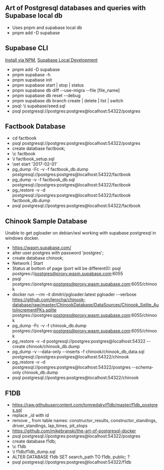 ## Art of Postgresql databases and queries with Supabase local db

- Uses pnpm and supabase local db
- pnpm add -D supabase

## Supabase CLI

[Install via NPM](https://github.com/supabase/cli),
[Supabase Local Development](https://supabase.com/docs/guides/cli/local-development)

- pnpm add -D supabase
- pnpm supabase -h
- pnpm supabase init
- pnpm supabase start | stop | status
- pnpm supabase db diff --use-migra --file [file_name]
- pnpm supabase db reset --debug
- pnpm supabase db branch create | delete | list | switch
- psql: \i supabase/seed.sql
- psql postgresql://postgres:postgres@localhost:54322/postgres

## Factbook Database

- cd factbook
- psql postgresql://postgres:postgres@localhost:54322/postgres
- create database factbook;
- \c factbook
- \i factbook_setup.sql
- \set start '2017-02-01'
- pg_dump -Fc -v -f factbook_db.dump postgresql://postgres:postgres@localhost:54322/factbook
- pg_dump -v -f factbook_db.sql postgresql://postgres:postgres@localhost:54322/factbook
- pg_restore -v -d postgresql://postgres:postgres@localhost:54322/factbook factbook_db.dump
- psql postgresql://postgres:postgres@localhost:54322/factbook

## Chinook Sample Database

Unable to get pgloader on debian/wsl working with supabase postgresql in windows docker.

- https://wasm.supabase.com/
- alter user postgres with password 'postgres';
- create database chinook;
- Network | Start
- Status at bottom of page (port will be different0): psql postgres://postgres@proxy.wasm.supabase.com:6055
- psql postgres://postgres:postgres@proxy.wasm.supabase.com:6055/chinook
- docker run --rm -it dimitri/pgloader:latest pgloader --verbose https://github.com/lerocha/chinook-database/raw/master/ChinookDatabase/DataSources/Chinook_Sqlite_AutoIncrementPKs.sqlite postgres://postgres:postgres@proxy.wasm.supabase.com:6055/chinook
- pg_dump -Fc -v -f chinook_db.dump postgres://postgres:postgres@proxy.wasm.supabase.com:6055/chinook
- pg_restore -v -d postgresql://postgres:postgres@localhost:54322 --create chinook/chinook_db.dump
- pg_dump -v --data-only --inserts -f chinook/chinook_db_data.sql postgresql://postgres:postgres@localhost:54322/chinook
- pg_restore -v -d postgresql://postgres:postgres@localhost:54322/postgres --schema-only chinook_db.dump
- psql postgresql://postgres:postgres@localhost:54322/chinook


## F1DB

- https://raw.githubusercontent.com/tomredsky/f1db/master/f1db_postgres.sql
- replace \_id with id
- remove \_ from table names: constructor_results, constructor_standings, driver_standings, lap_times, pit_stops
- https://github.com/mikebranski/the-art-of-postgresql-docker
- psql postgresql://postgres:postgres@localhost:54322/postgres
- create database f1db;
- \c f1db
- \i f1db/f1db_dump.sql
- ALTER DATABASE f1db SET search_path TO f1db, public; ?
- psql postgresql://postgres:postgres@localhost:54322/f1db

